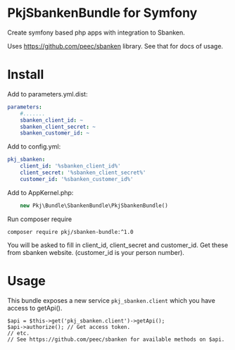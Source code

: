 # PkjSbankenBundle for Symfony

Create symfony based php apps with integration to Sbanken.

Uses https://github.com/peec/sbanken library. See that for docs of usage.


# Install


Add to parameters.yml.dist:

```yaml
parameters:
    #.......
    sbanken_client_id: ~
    sbanken_client_secret: ~
    sbanken_customer_id: ~
```

Add to config.yml:

```yaml
pkj_sbanken:
    client_id: '%sbanken_client_id%'
    client_secret: '%sbanken_client_secret%'
    customer_id: '%sbanken_customer_id%'
```

Add to AppKernel.php:

```php
    new Pkj\Bundle\SbankenBundle\PkjSbankenBundle()
```

Run composer require

```
composer require pkj/sbanken-bundle:^1.0
```

You will be asked to fill in client_id, client_secret and customer_id. Get these from sbanken website. (customer_id is your person number).



# Usage

This bundle exposes a new service `pkj_sbanken.client` which you have access to getApi().

```
$api = $this->get('pkj_sbanken.client')->getApi();
$api->authorize(); // Get access token.
// etc.
// See https://github.com/peec/sbanken for available methods on $api.
```